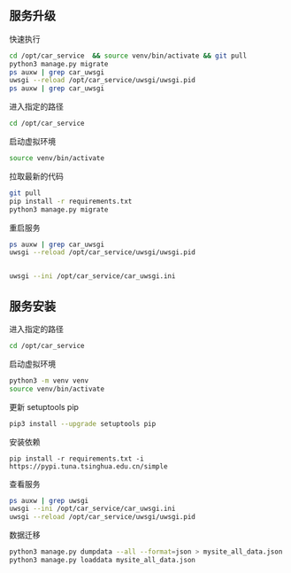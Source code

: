 ## 服务升级

快速执行
```sh
cd /opt/car_service  && source venv/bin/activate && git pull 
python3 manage.py migrate
ps auxw | grep car_uwsgi
uwsgi --reload /opt/car_service/uwsgi/uwsgi.pid
ps auxw | grep car_uwsgi
```

进入指定的路径

```sh
cd /opt/car_service
```

启动虚拟环境
```sh
source venv/bin/activate
```

拉取最新的代码
```sh
git pull
pip install -r requirements.txt
python3 manage.py migrate
```

重启服务

```sh
ps auxw | grep car_uwsgi
uwsgi --reload /opt/car_service/uwsgi/uwsgi.pid


uwsgi --ini /opt/car_service/car_uwsgi.ini
```


## 服务安装
进入指定的路径

```sh
cd /opt/car_service
```

启动虚拟环境
```sh
python3 -m venv venv
source venv/bin/activate
```

更新 setuptools pip

```sh
pip3 install --upgrade setuptools pip
```

安装依赖

```
pip install -r requirements.txt -i https://pypi.tuna.tsinghua.edu.cn/simple
```

查看服务

```sh
ps auxw | grep uwsgi
uwsgi --ini /opt/car_service/car_uwsgi.ini
uwsgi --reload /opt/car_service/uwsgi/uwsgi.pid
```

数据迁移
```bash
python3 manage.py dumpdata --all --format=json > mysite_all_data.json
python3 manage.py loaddata mysite_all_data.json
```